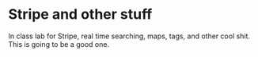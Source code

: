 Stripe and other stuff
======================

In class lab for Stripe, real time searching, maps, tags, and other cool shit.  This is going to be a good one.